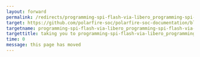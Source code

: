 ```yaml
---
layout: forward
permalink: /redirects/programming-spi-flash-via-libero_programming-spi-flash-via-libero
target: https://github.com/polarfire-soc/polarfire-soc-documentation/blob/master/boards/mpfs-generic/programming-spi-flash-via-libero/programming-spi-flash-via-libero.md
targetname: programming-spi-flash-via-libero_programming-spi-flash-via-libero
targettitle: taking you to programming-spi-flash-via-libero_programming-spi-flash-via-libero
time: 0
message: this page has moved
---
```

